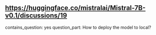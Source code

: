 ## https://huggingface.co/mistralai/Mistral-7B-v0.1/discussions/19

contains_question: yes
question_part: How to deploy the model to local?